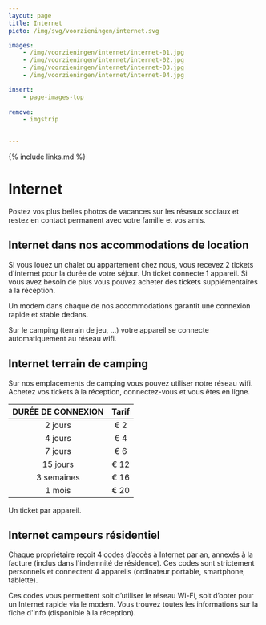```yaml
---
layout: page
title: Internet
picto: /img/svg/voorzieningen/internet.svg

images:
    - /img/voorzieningen/internet/internet-01.jpg
    - /img/voorzieningen/internet/internet-02.jpg
    - /img/voorzieningen/internet/internet-03.jpg
    - /img/voorzieningen/internet/internet-04.jpg

insert:
    - page-images-top
    
remove:
    - imgstrip
    

---
```


{% include links.md %}

# Internet

Postez vos plus belles photos de vacances sur les réseaux sociaux et restez en contact permanent avec votre famille et vos amis.

## Internet dans nos accommodations de location

Si vous louez un chalet ou appartement chez nous, vous recevez 2 tickets d'internet pour la durée de votre séjour. Un ticket connecte 1 appareil. Si vous avez besoin de plus vous pouvez acheter des tickets supplémentaires à la réception. 

Un modem dans chaque de nos accommodations garantit une connexion rapide et stable dedans. 

Sur le camping (terrain de jeu, ...) votre appareil se connecte automatiquement au réseau wifi. 

## Internet terrain de camping

Sur nos emplacements de camping vous pouvez utiliser notre réseau wifi. Achetez vos tickets à la réception, connectez-vous et vous êtes en ligne.  

DURÉE DE CONNEXION  | Tarif       | 
:------------------:|:-----------:|
2 jours             |€ 2                
4 jours             |€ 4                     
7 jours             |€ 6        
15 jours            |€ 12        
3 semaines          |€ 16        
1 mois              |€ 20 
 
Un ticket par appareil.


## Internet campeurs résidentiel

Chaque propriétaire reçoit 4 codes d’accès à Internet par an, annexés à la facture (inclus dans l'indemnité de résidence). Ces codes sont strictement personnels et connectent 4 appareils (ordinateur portable, smartphone, tablette).

Ces codes vous permettent soit d’utiliser le réseau Wi-Fi, soit d’opter pour un Internet rapide via le modem. Vous trouvez toutes les informations sur la fiche d'info (disponible à la réception). 


